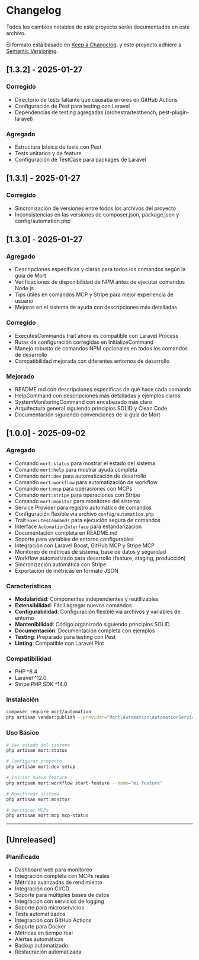 # Changelog

Todos los cambios notables de este proyecto serán documentados en este archivo.

El formato está basado en [Keep a Changelog](https://keepachangelog.com/es-ES/1.0.0/),
y este proyecto adhiere a [Semantic Versioning](https://semver.org/spec/v2.0.0.html).



## [1.3.2] - 2025-01-27

### Corregido
- Directorio de tests faltante que causaba errores en GitHub Actions
- Configuración de Pest para testing con Laravel
- Dependencias de testing agregadas (orchestra/testbench, pest-plugin-laravel)

### Agregado
- Estructura básica de tests con Pest
- Tests unitarios y de feature
- Configuración de TestCase para packages de Laravel

## [1.3.1] - 2025-01-27

### Corregido
- Sincronización de versiones entre todos los archivos del proyecto
- Inconsistencias en las versiones de composer.json, package.json y config/automation.php

## [1.3.0] - 2025-01-27

### Agregado
- Descripciones específicas y claras para todos los comandos según la guía de Mort
- Verificaciones de disponibilidad de NPM antes de ejecutar comandos Node.js
- Tips útiles en comandos MCP y Stripe para mejor experiencia de usuario
- Mejoras en el sistema de ayuda con descripciones más detalladas

### Corregido
- ExecutesCommands trait ahora es compatible con Laravel Process
- Rutas de configuración corregidas en InitializeCommand
- Manejo robusto de comandos NPM opcionales en todos los comandos de desarrollo
- Compatibilidad mejorada con diferentes entornos de desarrollo

### Mejorado
- README.md con descripciones específicas de qué hace cada comando
- HelpCommand con descripciones más detalladas y ejemplos claros
- SystemMonitoringCommand con encabezado más claro
- Arquitectura general siguiendo principios SOLID y Clean Code
- Documentación siguiendo convenciones de la guía de Mort

## [1.0.0] - 2025-09-02

### Agregado
- Comando `mort:status` para mostrar el estado del sistema
- Comando `mort:help` para mostrar ayuda completa
- Comando `mort:dev` para automatización de desarrollo
- Comando `mort:workflow` para automatización de workflow
- Comando `mort:mcp` para operaciones con MCPs
- Comando `mort:stripe` para operaciones con Stripe
- Comando `mort:monitor` para monitoreo del sistema
- Service Provider para registro automático de comandos
- Configuración flexible via archivo `config/automation.php`
- Trait `ExecutesCommands` para ejecución segura de comandos
- Interface `AutomationInterface` para estandarización
- Documentación completa en README.md
- Soporte para variables de entorno configurables
- Integración con Laravel Boost, GitHub MCP y Stripe MCP
- Monitoreo de métricas de sistema, base de datos y seguridad
- Workflow automatizado para desarrollo (feature, staging, producción)
- Sincronización automática con Stripe
- Exportación de métricas en formato JSON

### Características
- **Modularidad**: Componentes independientes y reutilizables
- **Extensibilidad**: Fácil agregar nuevos comandos
- **Configurabilidad**: Configuración flexible via archivos y variables de entorno
- **Mantenibilidad**: Código organizado siguiendo principios SOLID
- **Documentación**: Documentación completa con ejemplos
- **Testing**: Preparado para testing con Pest
- **Linting**: Compatible con Laravel Pint

### Compatibilidad
- PHP ^8.4
- Laravel ^12.0
- Stripe PHP SDK ^14.0

### Instalación
```bash
composer require mort/automation
php artisan vendor:publish --provider="Mort\Automation\AutomationServiceProvider" --tag="config"
```

### Uso Básico
```bash
# Ver estado del sistema
php artisan mort:status

# Configurar proyecto
php artisan mort:dev setup

# Iniciar nueva feature
php artisan mort:workflow start-feature --name="mi-feature"

# Monitorear sistema
php artisan mort:monitor

# Verificar MCPs
php artisan mort:mcp mcp-status
```

---

## [Unreleased]

### Planificado
- Dashboard web para monitoreo
- Integración completa con MCPs reales
- Métricas avanzadas de rendimiento
- Integración con CI/CD
- Soporte para múltiples bases de datos
- Integración con servicios de logging
- Soporte para microservicios
- Tests automatizados
- Integración con GitHub Actions
- Soporte para Docker
- Métricas en tiempo real
- Alertas automáticas
- Backup automatizado
- Restauración automatizada
